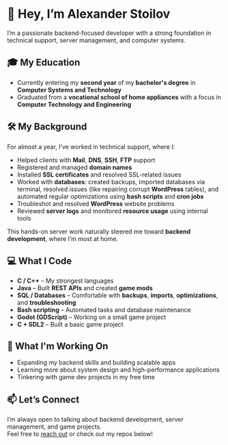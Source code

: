 # 👋 Hey, I’m Alexander Stoilov

I’m a passionate backend-focused developer with a strong foundation in technical support, server management, and computer systems.

## 🎓 My Education

- Currently entering my **second year** of my **bachelor's degree** in **Computer Systems and Technology**  
- Graduated from a **vocational school of home appliances** with a focus in **Computer Technology and Engineering**

## 🛠️ My Background

For almost a year, I’ve worked in technical support, where I:

- Helped clients with **Mail**, **DNS**, **SSH**, **FTP** support  
- Registered and managed **domain names**  
- Installed **SSL certificates** and resolved SSL-related issues  
- Worked with **databases**: created backups, imported databases via terminal, resolved issues (like repairing corrupt **WordPress** tables), and automated regular optimizations using **bash scripts** and **cron jobs**  
- Troubleshot and resolved **WordPress** website problems  
- Reviewed **server logs** and monitored **resource usage** using internal tools

This hands-on server work naturally steered me toward **backend development**, where I’m most at home.

## 💻 What I Code

- **C / C++** – My strongest languages  
- **Java** – Built **REST APIs** and created **game mods**  
- **SQL / Databases** – Comfortable with **backups**, **imports**, **optimizations**, and **troubleshooting**  
- **Bash scripting** – Automated tasks and database maintenance  
- **Godot (GDScript)** – Working on a small game project  
- **C + SDL2** – Built a basic game project

## 🚀 What I'm Working On

- Expanding my backend skills and building scalable apps  
- Learning more about system design and high-performance applications  
- Tinkering with game dev projects in my free time

## 📫 Let’s Connect

I’m always open to talking about backend development, server management, and game projects.  
Feel free to [reach out](#) or check out my repos below!

